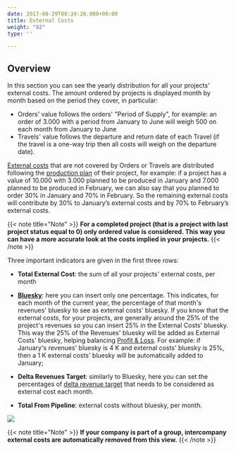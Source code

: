 ```yaml
---
date: 2017-08-29T08:24:26.000+00:00
title: External Costs
weight: "92"
type: ''

---
```

## Overview

In this section you can see the yearly distribution for all your projects' external costs. The amount ordered by projects is displayed month by month based on the period they cover, in particular:

* Orders' value follows the orders' "Period of Supply", for example: an order of 3.000 with a period from January to June will weigh 500 on each month from January to June
* Travels' value follows the departure and return date of each Travel (if the travel is a one-way trip then all costs will weigh on the departure date). 

[External costs](http://support.wethod.com/budget/index/) that are not covered by Orders or Travels are distributed following the [production plan](http://support.wethod.com/finance/index/#production-plan) of their project, for example: if a project has a value of 10.000 with 3.000 planned to be produced in January and 7.000 planned to be produced in February, we can also say that you planned to order 30% in January and 70% in February. So the remaining external costs will contribute by 30% to January’s external costs and by 70% to February’s external costs. 

{{< note title="Note" >}}
**For a completed project (that is a project with last project status equal to 0) only ordered value is considered. This way you can have a more accurate look at the costs implied in your projects.**
{{< /note >}}

Three important indicators are given in the first three rows:

* **Total External Cost**: the sum of all your projects' external costs, per month

* **[Bluesky](http://support.wethod.com/glossary/index/#bluesky)**: here you can insert only one percentage. This indicates, for each month of the current year, the percentage of that month's revenues' bluesky to see as external costs' bluesky. If you know that the external costs, for your projects, are generally around the 25% of the project's revenues so you can insert 25% in the External Costs' bluesky. This way the 25% of the Revenues' bluesky will be added as External Costs' bluesky, helping balancing [Profit & Loss](http://support.wethod.com/profit-loss/index/). For example: if January's revenues' bluesky is 4 K and external costs' bluesky is 25%, then a 1 K external costs' bluesky will be automatically added to January;

* **Delta Revenues Target**: similarly to Bluesky, here you can set the percentages of [delta revenue target](http://support.wethod.com/revenues/index/) that needs to be considered as external cost each month.

* **Total From Pipeline**: external costs without bluesky, per month.

![](/uploads/2021/05/18/new_external_costs.png)

{{< note title="Note" >}}
**If your company is part of a group, intercompany external costs are automatically removed from this view.**
{{< /note >}}
